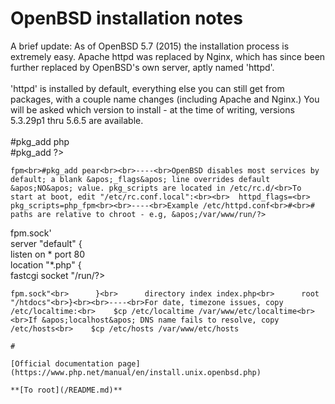 # OpenBSD installation notes



A brief update: As of OpenBSD 5.7 (2015) the installation process is extremely easy. Apache httpd was replaced by Nginx, which has since been further replaced by OpenBSD&apos;s own server, aptly named &apos;httpd&apos;. <br><br>&apos;httpd&apos; is installed by default, everything else you can still get from packages, with a couple name changes (including Apache and Nginx.) You will be asked which version to install - at the time of writing, versions 5.3.29p1 thru 5.6.5 are available.<br><br>#pkg_add php<br>#pkg_add ?>
```
fpm<br>#pkg_add pear<br><br>----<br>OpenBSD disables most services by default; a blank &apos;_flags&apos; line overrides default &apos;NO&apos; value. pkg_scripts are located in /etc/rc.d/<br>To start at boot, edit "/etc/rc.conf.local":<br><br>  httpd_flags=<br>  pkg_scripts=php_fpm<br><br>----<br>Example /etc/httpd.conf<br>#<br># paths are relative to chroot - e.g, &apos;/var/www/run/?>
```
fpm.sock&apos;<br>server "default" {<br>      listen on * port 80<br>      location "*.php" {<br>            fastcgi socket "/run/?>
```
fpm.sock"<br>      }<br>      directory index index.php<br>      root "/htdocs"<br>}<br><br>----<br>For date, timezone issues, copy /etc/localtime:<br>    $cp /etc/localtime /var/www/etc/localtime<br><br>If &apos;localhost&apos; DNS name fails to resolve, copy /etc/hosts<br>    $cp /etc/hosts /var/www/etc/hosts  

#

[Official documentation page](https://www.php.net/manual/en/install.unix.openbsd.php)

**[To root](/README.md)**